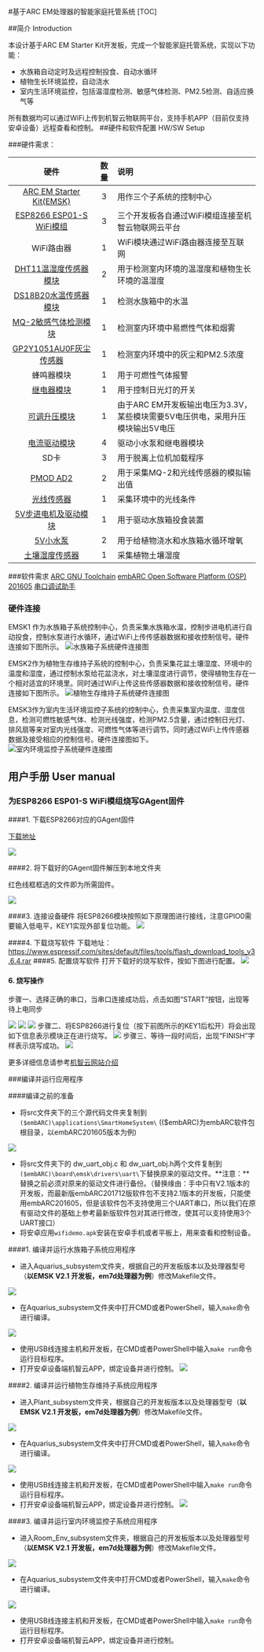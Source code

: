 #基于ARC EM处理器的智能家庭托管系统
[TOC]

##简介  Introduction 

本设计基于ARC EM Starter Kit开发板，完成一个智能家庭托管系统，实现以下功能：

- 水族箱自动定时及远程控制投食、自动水循环
- 植物生长环境监控，自动浇水
- 室内生活环境监控，包括温湿度检测、敏感气体检测、PM2.5检测、自适应换气等

所有数据均可以通过WiFi上传到机智云物联网平台，支持手机APP（目前仅支持安卓设备）远程查看和控制。
##硬件和软件配置  HW/SW Setup 

###硬件需求：

|                             硬件                             | 数量 | 说明                                                         |
| :----------------------------------------------------------: | :--: | :----------------------------------------------------------- |
| [ARC EM Starter Kit(EMSK)](www.synopsys.com/dw/ipdir.php?ds=arc_em_starter_kit) |  3   | 用作三个子系统的控制中心                                     |
|        [ESP8266 ESP01-S WiFi模组](www.ai-thinker.com)        |  3   | 三个开发板各自通过WiFi模组连接至机智云物联网云平台           |
| WiFi路由器 | 1 | WiFi模块通过WiFi路由器连接至互联网 |
| [DHT11温湿度传感器模块](https://detail.tmall.com/item.htm?spm=a230r.1.14.9.7aa72013MKTmPK&id=41248630584&cm_id=140105335569ed55e27b&abbucket=17) |  2   | 用于检测室内环境的温湿度和植物生长环境的温湿度               |
| [DS18B20水温传感器模块](https://detail.tmall.com/item.htm?spm=a230r.1.14.9.6c71108eERVetZ&id=41251333448&cm_id=140105335569ed55e27b&abbucket=17) |  1   | 检测水族箱中的水温                                           |
| [MQ-2敏感气体检测模块](https://detail.tmall.com/item.htm?spm=a1z10.3-b-s.w4011-16538328900.46.6e1c3d6cdb1qlO&id=41265308241&rn=1e61c43016672601973742e420a01586&abbucket=11) |  1   | 检测室内环境中易燃性气体和烟雾                               |
| [GP2Y1051AU0F灰尘传感器](https://item.taobao.com/item.htm?spm=a1z09.2.0.0.52ff2e8dhF0kKJ&id=44400981264&_u=ovrnal8ae36) |  1   | 检测室内环境中的灰尘和PM2.5浓度                              |
|                          蜂鸣器模块                          |  1   | 用于可燃性气体报警                                           |
| [继电器模块](https://detail.tmall.com/item.htm?id=543199943481&spm=a1z09.2.0.0.52ff2e8dhF0kKJ&_u=ovrnal85d05) |  1   | 用于控制日光灯的开关                                         |
| [可调升压模块](https://item.taobao.com/item.htm?spm=a1z09.2.0.0.52ff2e8dhF0kKJ&id=522572949297&_u=ovrnal87651) |  1   | 由于ARC EM开发板输出电压为3.3V，某些模块需要5V电压供电，采用升压模块输出5V电压 |
| [电流驱动模块](https://detail.tmall.com/item.htm?id=536770526104&spm=a1z09.2.0.0.52ff2e8dhF0kKJ&_u=ovrnal8a8e6) |  4   | 驱动小水泵和继电器模块                                       |
|                             SD卡                             |  3   | 用于脱离上位机加载程序                                       |
| [PMOD AD2](https://store.digilentinc.com/pmod-ad2-4-channel-12-bit-a-d-converter/) |  2   | 用于采集MQ-2和光线传感器的模拟输出值                         |
| [光线传感器](https://detail.tmall.com/item.htm?spm=a1z10.3-b-s.w4011-17145939501.30.48035535tIh32d&id=20885572596&rn=96a3c5ec08d9a9684444ba554871949c&abbucket=17) |  1   | 采集环境中的光线条件                                         |
| [5V步进电机及驱动模块](https://detail.tmall.com/item.htm?id=38688094766&spm=a1z09.2.0.0.52ff2e8dVPMtMj&_u=ovrnal8c843) |  1   | 用于驱动水族箱投食装置                                       |
| [5V小水泵](https://item.taobao.com/item.htm?spm=a1z09.2.0.0.52ff2e8dhF0kKJ&id=7184794953&_u=ovrnal8615b) |  2   | 用于给植物浇水和水族箱水循环增氧                             |
| [土壤湿度传感器](https://detail.tmall.com/item.htm?id=37365775741&spm=a1z09.2.0.0.52ff2e8dVPMtMj&_u=ovrnal8c3c1) |  1   | 采集植物土壤湿度                                             |
###软件需求
[ARC GNU Toolchain](https://github.com/foss-for-synopsys-dwc-arc-processors/toolchain/releases)
[embARC Open Software Platform (OSP) 201605](https://github.com/foss-for-synopsys-dwc-arc-processors/embarc_osp) 
[串口调试助手](https://www.chiark.greenend.org.uk/~sgtatham/putty/latest.html)

### 硬件连接
EMSK1 作为水族箱子系统控制中心，负责采集水族箱水温，控制步进电机进行自动投食，控制水泵进行水循环，通过WiFi上传传感器数据和接收控制信号。硬件连接如下图所示。
![水族箱子系统硬件连接图](.\doc\screen\水族箱子系统.jpg)

EMSK2作为植物生存维持子系统的控制中心，负责采集花盆土壤湿度、环境中的温度和湿度，通过控制水泵给花盆浇水，对土壤湿度进行调节，使得植物生存在一个相对适宜的环境里。同时通过WiFi上传这些传感器数据和接收控制信号。硬件连接如下图所示。
![植物生存维持子系统硬件连接图](.\doc\screen\植物生存维持子系统.jpg)

EMSK3作为室内生活环境监控子系统的控制中心，负责采集室内温度、湿度信息，检测可燃性敏感气体、检测光线强度，检测PM2.5含量，通过控制日光灯、排风扇等来对室内光线强度、可燃性气体等进行调节。同时通过WiFi上传传感器数据及接受相应的控制信号。硬件连接图如下。
![室内环境监控子系统硬件连接图](.\doc\screen\室内环境监控子系统.jpg)



## 用户手册  User manual

### 为ESP8266 ESP01-S WiFi模组烧写GAgent固件

####1. 下载ESP8266对应的GAgent固件


[下载地址](https://download.gizwits.com/zh-cn/p/92/94)

![](.\doc\screen\机智云固件下载.png)

####2. 将下载好的GAgent固件解压到本地文件夹

红色线框框选的文件即为所需固件。

![](.\doc\screen\GAgent固件.png)

####3. 连接设备硬件
将ESP8266模块按照如下原理图进行接线，注意GPIO0需要输入低电平，KEY1实现外部复位功能。
![](.\doc\screen\ESP8266连接图.png)

####4. 下载烧写软件
下载地址：https://www.espressif.com/sites/default/files/tools/flash_download_tools_v3.6.4.rar
####5. 配置烧写软件
打开下载好的烧写软件，按如下图进行配置。
![](.\doc\screen\GAgent烧写配置.png)

#### 6. 烧写操作

步骤一、选择正确的串口，当串口连接成功后，点击如图“START“按钮，出现等待上电同步

![](.\doc\screen\烧写1.png)   ![](.\doc\screen\烧写2.png)   ![](.\doc\screen\烧写3.png) 
步骤二、将ESP8266进行复位（按下前图所示的KEY1后松开）将会出现如下信息表示模块正在进行烧写。
![](.\doc\screen\烧写4.png) 
步骤三、等待一段时间后，出现“FINISH”字样表示烧写成功。
![](.\doc\screen\烧写5.png) 

更多详细信息请参考[机智云网站介绍](http://docs.gizwits.com/zh-cn/deviceDev/ESP8266串口烧写说明.html)



###编译并运行应用程序

####编译之前的准备

- 将src文件夹下的三个源代码文件夹复制到`($embARC)\applications\SmartHomeSystem\` (($embARC)为embARC软件包根目录，以embARC201605版本为例)


![](.\doc\screen\复制源代码.png)

- 将src文件夹下的 dw_uart_obj.c 和 dw_uart_obj.h两个文件复制到 `($embARC)\board\emsk\drivers\uart\`下替换原来的驱动文件。**注意：**替换之前必须对原来的驱动文件进行备份。（替换缘由：手中只有V2.1版本的开发板，而最新版embARC201712版软件包不支持2.1版本的开发板，只能使用embARC201605，但是该软件包不支持使用三个UART串口，所以我们在原有驱动文件的基础上参考最新版软件包对其进行修改，使其可以支持使用3个UART接口）
- 将安卓应用`wifidemo.apk`安装在安卓手机或者平板上，用来查看和控制设备。


####1. 编译并运行水族箱子系统应用程序
- 进入Aquarius_subsystem文件夹，根据自己的开发板版本以及处理器型号（**以EMSK V2.1 开发板，em7d处理器为例**）修改Makefile文件。

![](.\doc\screen\水族箱Makefile修改.png)

- 在Aquarius_subsystem文件夹中打开CMD或者PowerShell，输入`make`命令进行编译。

![](.\doc\screen\水族箱make.png)

- 使用USB线连接主机和开发板，在CMD或者PowerShell中输入`make run`命令运行目标程序。
- 打开安卓设备端机智云APP，绑定设备并进行控制。
![](.\doc\screen\设备绑定APP.gif)



####2. 编译并运行植物生存维持子系统应用程序
- 进入Plant_subsystem文件夹，根据自己的开发板版本以及处理器型号（**以EMSK V2.1 开发板，em7d处理器为例**）修改Makefile文件。

![](.\doc\screen\植物Makefile修改.png)

- 在Aquarius_subsystem文件夹中打开CMD或者PowerShell，输入`make`命令进行编译。

![](.\doc\screen\植物make.png)

- 使用USB线连接主机和开发板，在CMD或者PowerShell中输入`make run`命令运行目标程序。
- 打开安卓设备端机智云APP，绑定设备并进行控制。
![](E:\embARC201605\applications\mySmartHome\GitHub\2018_ARC_competition\doc\screen\植物设备绑定APP.gif)

####3. 编译并运行室内环境监控子系统应用程序
- 进入Room_Env_subsystem文件夹，根据自己的开发板版本以及处理器型号（**以EMSK V2.1 开发板，em7d处理器为例**）修改Makefile文件。

![](.\doc\screen\室内环境Makefile修改.png)

- 在Aquarius_subsystem文件夹中打开CMD或者PowerShell，输入`make`命令进行编译。

![](.\doc\screen\室内环境make.png)

- 使用USB线连接主机和开发板，在CMD或者PowerShell中输入`make run`命令运行目标程序。
- 打开安卓设备端机智云APP，绑定设备并进行控制。